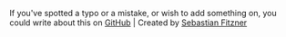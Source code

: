 If you've spotted a typo or a mistake, or wish to add something on, you could write about this on [GitHub](https://github.com/Sebastian-Fitzner/pg-scss) | Created by [Sebastian Fitzner](https://github.com/Sebastian-Fitzner)